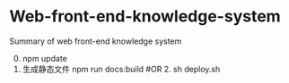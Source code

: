 # Web-front-end-knowledge-system
Summary of web front-end knowledge system

0. npm update
1. 生成静态文件
npm run docs:build
#OR 2. sh deploy.sh
